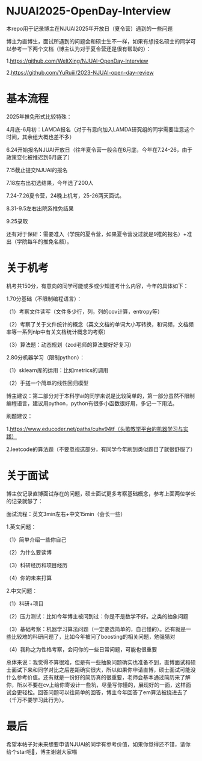 # NJUAI2025-OpenDay-Interview
本repo用于记录博主在NJUAI2025年开放日（夏令营）遇到的一些问题

博主为直博生，面试所遇到的问题会和硕士生不一样，如果有想报名硕士的同学可以参考一下两个文档（博主认为对于夏令营还是很有帮助的）：

1.https://github.com/WeltXing/NJUAI-OpenDay-Interview

2.https://github.com/YuRuiii/2023-NJUAI-open-day-review

# 基本流程

2025年推免形式比较特殊：

4月底-6月初：LAMDA报名（对于有意向加入LAMDA研究组的同学需要注意这个时间，其余组大概也差不多）

6.24开始报名NJUAI开放日（往年夏令营一般会在6月底，今年在7.24-26，由于政策变化被推迟到6月底了）

7.15截止提交NJUAI的报名

7.18左右出初选结果，今年选了200人

7.24-7.26夏令营，24晚上机考，25-26两天面试。

8.31-9.5左右出院系推免结果

9.25录取

还有对于保研：需要准入（学院的夏令营，如果夏令营没过就是9推的报名）+准出（学院每年的推免名额）。

# 关于机考

机考共150分，有意向的同学可能或多或少知道考什么内容，今年的具体如下：

1.70分基础（不限制编程语言）：

（1）考察文件读写（文件多少行，列，列的cov计算，entropy等）

（2）考察了关于文件统计的概念（英文文档的单词大小写转换，和词频，文档频率等一系列nlp中有关文档统计概念的考察）

（3）算法题：动态规划（zcd老师的算法要好好复习）

2.80分机器学习（限制python）：

（1）sklearn库的运用：比如metrics的调用

（2）手搓一个简单的线性回归模型

博主建议：第二部分对于本科学ai的同学来说是比较简单的，第一部分虽然不限制编程语言，建议用python，python有很多小函数很好用，多记一下用法。

刷题建议：

1.https://www.educoder.net/paths/cuhv94tf（头歌教学平台的机器学习与实践）

2.leetcode的算法题（不要忽视这部分，有同学今年刷到类似题目了就很舒服了）

# 关于面试

博主仅记录直博面试存在的问题，硕士面试更多考察基础概念，参考上面两位学长的记录就够了：

面试流程：英文3min左右+中文15min（会长一些）

1.英文问题：

（1）简单介绍一些你自己

（2）为什么要读博

（3）科研经历和项目经历

（4）你的未来打算

2.中文问题：

（1）科研+项目

（2）压力测试：比如今年博主被问到过：你是不是数学不好。之类的抽象问题

（3）基础考察：机器学习算法问题（一定要选简单的，自己懂的）。还有就是一些比较难的科研问题了，比如今年被问了boosting的相关问题，勉强猜对

（4）我称之为性格考察，会问你的一些日常问题，可能也很重要

总体来说：我觉得不算很难，但是有一些抽象问题确实也准备不到，直博面试和硕士面试下来和同学对比之后差距确实很大，所以如果你申请直博，硕士面试可能没什么参考价值。还有就是一份好的简历真的很重要，老师会基本通过简历来了解你，所以不要在cv上给你寄设计一些坑，尽量写你懂的，展现好的一面，这样面试会更轻松。回答问题可以往简单的回答，博主今年回答了em算法被绕进去了（千万不要学习此行为）。

# 最后

希望本帖子对未来想要申请NJUAI的同学有参考价值，如果你觉得还不错，请你给个star吧🌟，博主谢谢大家喵






